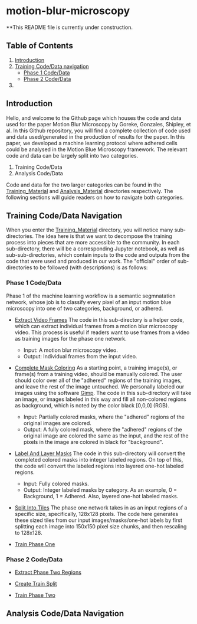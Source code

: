 # motion-blur-microscopy

**This README file is currently under construction.

## Table of Contents
1. [Introduction](##introduction)
2. [Training Code/Data navigation](##training-codedata-navigation)
   * [Phase 1 Code/Data](###phase-1-codedata)
   * [Phase 2 Code/Data](###phase-2-codedata)
3. 

## Introduction

Hello, and welcome to the Github page which houses the code and data used for the paper Motion Blur Microscopy by Goreke, Gonzales, Shipley, et al. In this Github repository, you will find a complete collection of code used and data used/generated in the production of results for the paper. In this paper, we developed a machine learning protocol where adhered cells could be analysed in the Motion Blue Microscopy framework. The relevant code and data can be largely split into two categories.

1. Training Code/Data
2. Analysis Code/Data

Code and data for the two larger categories can be found in the [Training_Material](/Training_Material/) and [Analysis_Material](/Analysis_Material) directories respectively. The following sections will guide readers on how to navigate both categories.

## Training Code/Data Navigation

When you enter the [Training_Material](/Training_Material/) directory, you will notice many sub-directories. The idea here is that we want to decompose the training process into pieces that are more accessible to the community. In each sub-directory, there will be a corresponding Jupyter notebook, as well as sub-sub-directories, which contain inputs to the code and outputs from the code that were used and produced in our work. The "official" order of sub-directories to be followed (with descriptions) is as follows:

### Phase 1 Code/Data

Phase 1 of the machine learning workflow is a semantic segmnatation network, whose job is to classify every pixel of an input motion blue microscopy into one of two categories, background, or adhered.

* [Extract Video Frames](/Training_Material/Extract_Video_Frames/)
  The code in this sub-directory is a helper code, which can extract individual frames from a motion blur microscopy video. This process is useful if readers want to use frames from a video as training images for the phase one network.
  - Input:
    A motion blur microscopy video.
  - Output:
    Individual frames from the input video.

* [Complete Mask Coloring](/Training_Material/Complete_Mask_Coloring/)
  As a starting point, a training image(s), or frame(s) from a training video, should be manually colored. The user should color over all of the "adhered" regions of the training images, and leave the rest of the image untouched. We personally labeled our images using the software [Gimp](https://www.gimp.org/). The code in this sub-directory will take an image, or images labeled in this way and fill all non-colored regions as background, which is noted by the color black [0,0,0] (RGB).
  - Input:
    Partially colored masks, where the "adhered" regions of the original images are colored.
  - Output:
    A fully colored mask, where the "adhered" regions of the original image are colored the same as the input, and the rest of the pixels in the image are colored in black for "background".

* [Label And Layer Masks](/Training_Material/Label_And_Layer_Masks/)
  The code in this sub-directory will convert the completed colored masks into integer labeled regions. On top of this, the code will convert the labeled regions into layered one-hot labeled regions.

  - Input:
    Fully colored masks.
  - Output:
    Integer labeled masks by category. As an example, 0 = Background, 1 = Adhered. Also, layered one-hot labeled masks.

* [Split Into Tiles](/Training_Material/Split_Into_Tiles/)
  The phase one network takes in as an input regions of a specific size, specifically, 128x128 pixels. The code here generates these sized tiles from our input images/masks/one-hot labels by first splitting each image into 150x150 pixel size chunks, and then rescaling to 128x128.

* [Train Phase One](/Training_Material/Train_Phase_One)


### Phase 2 Code/Data

* [Extract Phase Two Regions](/Training_Material/Extract_Phase_Two_Regions/)


* [Create Train Split](/Training_Material/Create_Train_Split_Phase_Two/)

* [Train Phase Two](/Training_Material/Train_Phase_Two/)


## Analysis Code/Data Navigation

